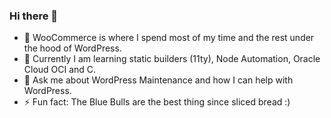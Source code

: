 ### Hi there 👋

- 🔭 WooCommerce is where I spend most of my time and the rest under the hood of WordPress.
- 🌱 Currently I am learning static builders (11ty), Node Automation, Oracle Cloud OCI and C.
- 💬 Ask me about WordPress Maintenance and how I can help with WordPress.
- ⚡ Fun fact: The Blue Bulls are the best thing since sliced bread :)

<!--
**djm56/djm56** is a ✨ _special_ ✨ repository because its `README.md` (this file) appears on your GitHub profile.

Here are some ideas to get you started:

- 🔭 I’m currently working on ...
- 🌱 I’m currently learning ...
- 👯 I’m looking to collaborate on ...
- 🤔 I’m looking for help with ...
- 💬 Ask me about ...
- 📫 How to reach me: ...
- 😄 Pronouns: ...
- ⚡ Fun fact: ...
-->
